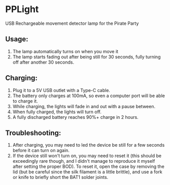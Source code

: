 # PPLight
USB Rechargeable movement detector lamp for the Pirate Party

## Usage:

1. The lamp automatically turns on when you move it
2. The lamp starts fading out after being still for 30 seconds, fully turning off after another 30 seconds.

## Charging:

1. Plug it to a 5V USB outlet with a Type-C cable.
2. The battery only charges at 100mA, so even a computer port will be able to charge it.
3. While charging, the lights will fade in and out with a pause between.
4. When fully charged, the lights will turn off.
5. A fully discharged battery reaches 90%+ charge in 2 hours.

## Troubleshooting:

1. After charging, you may need to led the device be still for a few seconds before it can turn on again.
2. If the device still won't turn on, you may need to reset it (this should be exceedingly rare though, and I didn't manage to reproduce it myself after setting the proper BOD). To reset it, open the case by removing the lid (but be careful since the silk filament is a little brittle), and use a fork or knife to briefly short the BAT1 solder joints.

